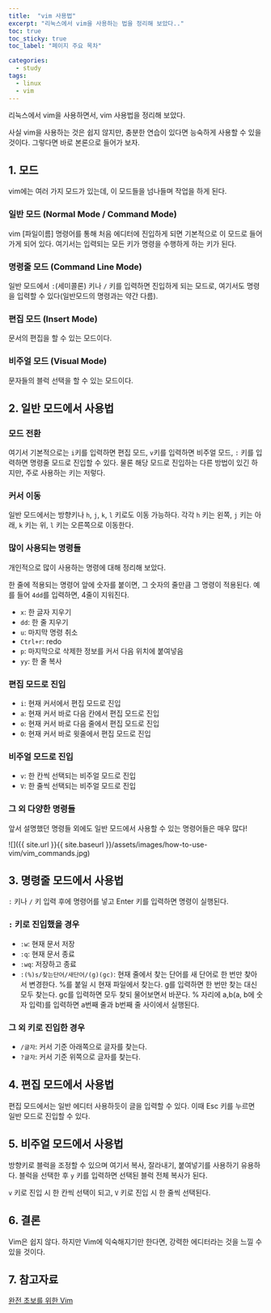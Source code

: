 ```yaml
---
title:  "vim 사용법"
excerpt: "리눅스에서 vim을 사용하는 법을 정리해 보았다.."
toc: true
toc_sticky: true
toc_label: "페이지 주요 목차"

categories:
  - study
tags:
  - linux
  - vim
---
```


리눅스에서 vim을 사용하면서, vim 사용법을 정리해 보았다.

사실 vim을 사용하는 것은 쉽지 않지만, 충분한 연습이 있다면 능숙하게 사용할 수 있을 것이다. 그렇다면 바로 본론으로 들어가 보자.

## 1. 모드
vim에는 여러 가지 모드가 있는데, 이 모드들을 넘나들며 작업을 하게 된다.

### 일반 모드 (Normal Mode / Command Mode)
vim [파일이름] 명령어를 통해 처음 에디터에 진입하게 되면 기본적으로 이 모드로 들어가게 되어 있다. 여기서는 입력되는 모든 키가 명령을 수행하게 하는 키가 된다. 

### 명령줄 모드 (Command Line Mode)
일반 모드에서 `:`(세미콜론) 키나 `/` 키를 입력하면 진입하게 되는 모드로, 여기서도 명령을 입력할 수 있다(일반모드의 명령과는 약간 다름).

### 편집 모드 (Insert Mode)
문서의 편집을 할 수 있는 모드이다.

### 비주얼 모드 (Visual Mode)
문자들의 블럭 선택을 할 수 있는 모드이다.


## 2. 일반 모드에서 사용법
### 모드 전환
여기서 기본적으로는 `i`키를 입력하면 편집 모드, `v`키를 입력하면 비주얼 모드, `:` 키를 입력하면 명령줄 모드로 진입할 수 있다. 물론 해당 모드로 진입하는 다른 방법이 있긴 하지만, 주로 사용하는 키는 저렇다. 

### 커서 이동
일반 모드에서는 방향키나 `h`, `j`, `k`, `l` 키로도 이동 가능하다. 각각 `h` 키는 왼쪽, `j` 키는 아래, `k` 키는 위, `l` 키는 오른쪽으로 이동한다.

### 많이 사용되는 명령들
개인적으로 많이 사용하는 명령에 대해 정리해 보았다.

한 줄에 적용되는 명령어 앞에 숫자를 붙이면, 그 숫자의 줄만큼 그 명령이 적용된다. 예를 들어 `4dd`를 입력하면, 4줄이 지워진다.

- `x`: 한 글자 지우기
- `dd`: 한 줄 지우기
- `u`: 마지막 명령 취소
- `Ctrl+r`: redo
- `p`: 마지막으로 삭제한 정보를 커서 다음 위치에 붙여넣음
- `yy`: 한 줄 복사 

### 편집 모드로 진입
- `i`: 현재 커서에서 편집 모드로 진입
- `a`: 현재 커서 바로 다음 칸에서 편집 모드로 진입
- `o`: 현재 커서 바로 다음 줄에서 편집 모드로 진입
- `O`: 현재 커서 바로 윗줄에서 편집 모드로 진입

### 비주얼 모드로 진입
- `v`: 한 칸씩 선택되는 비주얼 모드로 진입
- `V`: 한 줄씩 선택되는 비주얼 모드로 진입

### 그 외 다양한 명령들
앞서 설명했던 명령들 외에도 일반 모드에서 사용할 수 있는 명령어들은 매우 많다!

![]({{ site.url }}{{ site.baseurl }}/assets/images/how-to-use-vim/vim_commands.jpg)

## 3. 명령줄 모드에서 사용법
`:` 키나 `/` 키 입력 후에 명령어를 넣고 Enter 키를 입력하면 명령이 실행된다.

### `:` 키로 진입했을 경우
- `:w`: 현재 문서 저장
- `:q`: 현재 문서 종료
- `:wq`: 저장하고 종료
- `:(%)s/찾는단어/새단어/(g)(gc)`: 현재 줄에서 찾는 단어를 새 단어로 한 번만 찾아서 변경한다. %를 붙일 시 현재 파일에서 찾는다. g를 입력하면 한 번만 찾는 대신 모두 찾는다. gc를 입력하면 모두 찾되 물어보면서 바꾼다. % 자리에 a,b(a, b에 숫자 입력)를 입력하면 a번째 줄과 b번째 줄 사이에서 실행된다.

### 그 외 키로 진입한 경우
- `/글자`: 커서 기준 아래쪽으로 글자를 찾는다.
- `?글자`: 커서 기준 위쪽으로 글자를 찾는다.

## 4. 편집 모드에서 사용법
편집 모드에서는 일반 에디터 사용하듯이 글을 입력할 수 있다. 이때 Esc 키를 누르면 일반 모드로 진입할 수 있다.

## 5. 비주얼 모드에서 사용법
방향키로 블럭을 조정할 수 있으며 여기서 복사, 잘라내기, 붙여넣기를 사용하기 유용하다. 블럭을 선택한 후 `y` 키를 입력하면 선택된 블럭 전체 복사가 된다.

`v` 키로 진입 시 한 칸씩 선택이 되고, `V` 키로 진입 시 한 줄씩 선택된다.

## 6. 결론
Vim은 쉽지 않다. 하지만 Vim에 익숙해지기만 한다면, 강력한 에디터라는 것을 느낄 수 있을 것이다. 

## 7. 참고자료
[완전 초보를 위한 Vim](https://nolboo.kim/blog/2016/11/15/vim-for-beginner/)